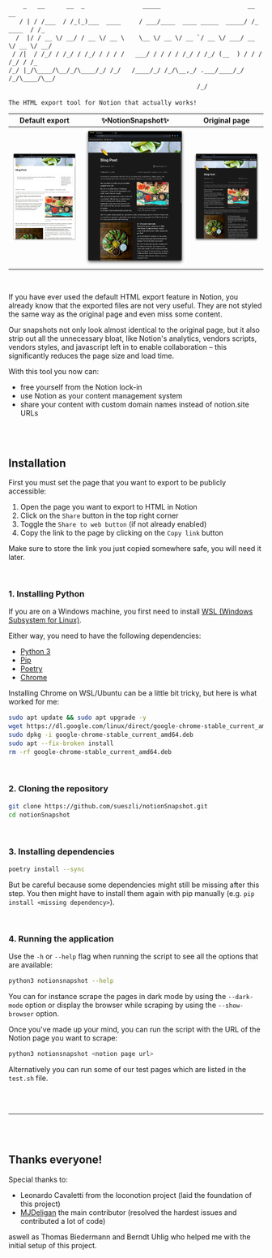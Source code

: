 ```
    _   __      __  _                _____                        __          __ 
   / | / /___  / /_(_)___  ____     / ___/____  ____ _____  _____/ /_  ____  / /_
  /  |/ / __ \/ __/ / __ \/ __ \    \__ \/ __ \/ __ `/ __ \/ ___/ __ \/ __ \/ __/
 / /|  / /_/ / /_/ / /_/ / / / /   ___/ / / / / /_/ / /_/ (__  ) / / / /_/ / /_  
/_/ |_/\____/\__/_/\____/_/ /_/   /____/_/ /_/\__,_/ .___/____/_/ /_/\____/\__/  
                                                    /_/     

The HTML export tool for Notion that actually works!

```

Default export              |  **✨NotionSnapshot✨**  | Original page 
:-------------------------:|:-------------------------:|:-------------------------:
<img width="685" src="docs/assets/export.jpeg">  |  <img width="685" src="docs/assets/snapshot.jpeg"> | <img width="685" src="docs/assets/original.jpeg"> 

<br>

If you have ever used the default HTML export feature in Notion, you already know that the exported files are not very useful. They are not styled the same way as the original page and even miss some content.

Our snapshots not only look almost identical to the original page, but it also strip out all the unnecessary bloat, like Notion's analytics, vendors scripts, vendors styles, and javascript left in to enable collaboration – this significantly reduces the page size and load time.

With this tool you now can:

- free yourself from the Notion lock-in
- use Notion as your content management system
- share your content with custom domain names instead of notion.site URLs

<br><br>

## Installation

First you must set the page that you want to export to be publicly accessible:

1. Open the page you want to export to HTML in Notion
2. Click on the `Share` button in the top right corner
3. Toggle the `Share to web button` (if not already enabled)
4. Copy the link to the page by clicking on the `Copy link` button

Make sure to store the link you just copied somewhere safe, you will need it later.

<br>

### 1. Installing Python

If you are on a Windows machine, you first need to install [WSL (Windows Subsystem for Linux)](https://learn.microsoft.com/en-us/windows/wsl/install).

Either way, you need to have the following dependencies:

- [Python 3](https://www.python.org/downloads/)
- [Pip](https://pip.pypa.io/en/stable/installation/)
- [Poetry](https://python-poetry.org/docs/#installing-with-the-official-installer)
- [Chrome](https://www.google.com/chrome/)

Installing Chrome on WSL/Ubuntu can be a little bit tricky, but here is what worked for me:

```bash
sudo apt update && sudo apt upgrade -y
wget https://dl.google.com/linux/direct/google-chrome-stable_current_amd64.deb
sudo dpkg -i google-chrome-stable_current_amd64.deb
sudo apt --fix-broken install
rm -rf google-chrome-stable_current_amd64.deb
```

<br>

### 2. Cloning the repository

```bash
git clone https://github.com/sueszli/notionSnapshot.git
cd notionSnapshot      
```

<br>

### 3. Installing dependencies

```bash
poetry install --sync
```

But be careful because some dependencies might still be missing after this step. You then might have to install them again with pip manually (e.g. `pip install <missing dependency>`).

<br>

### 4. Running the application

Use the `-h` or `--help` flag when running the script to see all the options that are available:

```bash
python3 notionsnapshot --help      
```

You can for instance scrape the pages in dark mode by using the `--dark-mode` option or display the browser while scraping by using the `--show-browser` option.

Once you've made up your mind, you can run the script with the URL of the Notion page you want to scrape:

```bash
python3 notionsnapshot <notion page url>      
```

Alternatively you can run some of our test pages which are listed in the `test.sh` file.

<br><br>

---

<br><br>

## Thanks everyone!

Special thanks to:

- Leonardo Cavaletti from the loconotion project (laid the foundation of this project)
- [MJDeligan](https://github.com/MJDeligan) the main contributor (resolved the hardest issues and contributed a lot of code)

aswell as Thomas Biedermann and Berndt Uhlig who helped me with the initial setup of this project.
